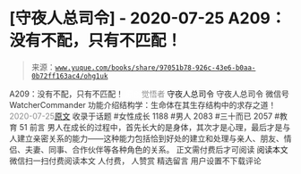 # [守夜人总司令] - 2020-07-25 A209：没有不配，只有不匹配！

> 来源：[`www.yuque.com/books/share/97051b78-926c-43e6-b0aa-0b72ff163ac4/ohg1uk`](https://www.yuque.com/books/share/97051b78-926c-43e6-b0aa-0b72ff163ac4/ohg1uk)

<ne-p id="520f42f3293818f927861ebbd5b15da4_p_0" data-lake-id="520f42f3293818f927861ebbd5b15da4_p_0"><ne-text id="uf69b5f3b" style="color: rgb(51, 51, 51);">A209：没有不配，只有不匹配！</ne-text></ne-p> <ne-p id="f512b074bda0dd0ae205f21a2c802f8b" data-lake-id="f512b074bda0dd0ae205f21a2c802f8b"><ne-text id="u916d973b" ne-fontsize="12" style="color: rgb(255, 255, 255);">原创</ne-text><ne-text id="u874fdc62" style="color: rgb(140, 140, 140);">觉悟者</ne-text> <ne-text id="u61e9f2e1" ne-fontsize="14">守夜人总司令</ne-text></ne-p> <ne-p id="40aaf1cc7addba68348689433e815f36" data-lake-id="40aaf1cc7addba68348689433e815f36"><ne-text id="u74636d2e" ne-fontsize="14" ne-bold="true" style="color: rgb(51, 51, 51);">守夜人总司令</ne-text></ne-p> <ne-p id="e095698bae29c0630aa3dd2fc534afc8" data-lake-id="e095698bae29c0630aa3dd2fc534afc8"><ne-text id="u9c1996fe" ne-fontsize="14" style="color: rgb(51, 51, 51);">微信号</ne-text><ne-text id="u41d901c6" ne-fontsize="14" style="color: rgb(51, 51, 51);">WatcherCommander</ne-text></ne-p> <ne-p id="d8fec3958f2a8c2e34cb9bedd6a1b8d8" data-lake-id="d8fec3958f2a8c2e34cb9bedd6a1b8d8"><ne-text id="ue5df425d" ne-fontsize="14" style="color: rgb(51, 51, 51);">功能介绍</ne-text><ne-text id="u1055d251" ne-fontsize="14" style="color: rgb(51, 51, 51);">结构学：生命体在其生存结构中的求存之道！</ne-text></ne-p> <ne-p id="c0440c2732753e5ac7f4d7fab6bba89a" data-lake-id="c0440c2732753e5ac7f4d7fab6bba89a"><ne-text id="u677b930b" style="color: rgb(140, 140, 140);">2020-07-25</ne-text>[<ne-text id="udfaf7af4" ne-fontsize="14">原文</ne-text>](https://mp.weixin.qq.com/s?__biz=MzAxNDk1NjI2Mw==&mid=2247485461&idx=1&sn=b6c4323891a45e2320cdf7d2c3f3df49&chksm=9b8a2b9dacfda28b4466dbf0cd2143088dcc4f85f0fc6247cbc7ebc1a9b1a0cf547247adbd85&scene=27#wechat_redirect&cpage=182)</ne-p> <ne-p id="c913f2a7e7917983ed04bcdcb309934d" data-lake-id="c913f2a7e7917983ed04bcdcb309934d"><ne-text id="u8f639905" style="color: rgb(51, 51, 51);">收录于话题</ne-text></ne-p> <ne-p id="d268bf49a463415404e008f185b122d8" data-lake-id="d268bf49a463415404e008f185b122d8"><ne-text id="u3c253b3e" style="color: rgb(51, 51, 51);">#女性成长 1188</ne-text></ne-p> <ne-p id="95c8c3dde8adabd3f4e1f2eb9d718ff5" data-lake-id="95c8c3dde8adabd3f4e1f2eb9d718ff5"><ne-text id="u2621dbaf" style="color: rgb(51, 51, 51);">#男人 2083</ne-text></ne-p> <ne-p id="1b936e05f3d5505c2407770069ff149d" data-lake-id="1b936e05f3d5505c2407770069ff149d"><ne-text id="ue0999206" style="color: rgb(51, 51, 51);">#三十而已 2057</ne-text></ne-p> <ne-p id="c111bf0ed695f4c0ceb946a19b2b4915" data-lake-id="c111bf0ed695f4c0ceb946a19b2b4915"><ne-text id="u1c4e058c" style="color: rgb(51, 51, 51);">#教育 51</ne-text></ne-p> <ne-p id="9e21030e822b2a0d9f4172f31f87de3d" data-lake-id="9e21030e822b2a0d9f4172f31f87de3d"><ne-text id="u788f25cc" style="color: rgb(51, 51, 51);">前言</ne-text></ne-p> <ne-p id="3d34b6f3c4e6efade2eacc994dd63a5a" data-lake-id="3d34b6f3c4e6efade2eacc994dd63a5a"><ne-text id="uefee61f0" style="color: rgb(51, 51, 51);">男人在成长的过程中，首先长大的是身体，其次才是心理，最后才是与人建立亲密关系的能力——这种能力包括恰到好处的建立和处理与亲人、朋友、情侣、夫妻、同事、合作伙伴等各种角色的关系。</ne-text></ne-p> <ne-p id="42058fbbdcb15bbdd44e14c8989560ef" data-lake-id="42058fbbdcb15bbdd44e14c8989560ef" ne-alignment="center"><ne-text id="uf7e1be28" style="color: rgb(51, 51, 51);">正文需付费后才可阅读</ne-text></ne-p> <ne-p id="8ef25a8eb6b796536e74f827f0faaf3f" data-lake-id="8ef25a8eb6b796536e74f827f0faaf3f" ne-alignment="center"><ne-text id="u9d71e1e3">阅读本文</ne-text></ne-p> <ne-p id="fd8b88eeb105d15b3626db17ea6af230" data-lake-id="fd8b88eeb105d15b3626db17ea6af230" ne-alignment="center"><ne-text id="uc033bd28" style="color: rgb(51, 51, 51);">微信扫一扫付费阅读本文</ne-text></ne-p> <ne-p id="aad9f21fc1afdb75c42c7d39e686643f" data-lake-id="aad9f21fc1afdb75c42c7d39e686643f" ne-alignment="center"><ne-text id="udfd7e9c4" style="color: rgb(51, 51, 51);">人付费</ne-text><ne-text id="uf37eb415" ne-fontsize="13" style="color: rgb(51, 51, 51);">， 人赞赏</ne-text></ne-p> <ne-h3 id="izZqz" data-lake-id="izZqz"><ne-heading-ext><ne-heading-anchor></ne-heading-anchor><ne-heading-fold></ne-heading-fold></ne-heading-ext><ne-heading-content><ne-text id="ueefce3c8" ne-fontsize="16" style="color: rgb(51, 51, 51);">精选留言</ne-text></ne-heading-content></ne-h3> <ne-p id="586db6d9a17e936b4164deb82022cff9" data-lake-id="586db6d9a17e936b4164deb82022cff9"><ne-text id="u1623c79b" style="color: rgb(51, 51, 51);">用户设置不下载评论</ne-text></ne-p>